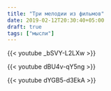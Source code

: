 ```yaml
---
title: "Три мелодии из фильмов"
date: 2019-02-12T20:30:40+05:00
draft: true
tags: ["мысли"]
---
```


{{< youtube _bSVY-L2LXw >}}

{{< youtube dBU4v-qY5ng >}}

{{< youtube dYGB5-d3EkA >}}